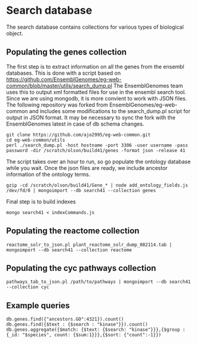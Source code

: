 # Search database
The search database contains collections for various types of biological object. 
## Populating the genes collection
The first step is to extract information on all the genes from the ensembl databases.
This is done with a script based on
https://github.com/EnsemblGenomes/eg-web-common/blob/master/utils/search_dump.pl 
The EnsemblGenomes team uses this to output xml formatted files for use in the ensembl
search tool. Since we are using mongodb, it is more convient to work with JSON files.
The following repository was forked from EnsemblGenomes/eg-web-common and includes
some modifications to the search_dump.pl script for output in JSON format. It may
be necessary to sync the fork with the EnsemblGenomes latest in case of db schema
changes.
```
git clone https://github.com/ajo2995/eg-web-common.git
cd eg-web-common/utils
perl ./search_dump.pl -host hostname -port 3306 -user username -pass password -dir /scratch/olson/build41/genes -format json -release 41 
```
The script takes over an hour to run, so go populate the ontology database while you wait.
Once the json files are ready, we include ancestor information of the ontology terms.
```
gzip -cd /scratch/olson/build41/Gene_* | node add_ontology_fields.js /dev/fd/0 | mongoimport --db search41 --collection genes
```
Final step is to build indexes
```
mongo search41 < indexCommands.js
```
## Populating the reactome collection
```
reactome_solr_to_json.pl plant_reactome_solr_dump_082114.tab | mongoimport --db search41 --collection reactome
```
## Populating the cyc pathways collection
```
pathways_tab_to_json.pl /path/to/pathways | mongoimport --db search41 --collection cyc
```
## Example queries
```
db.genes.find({"ancestors.GO":4321}).count()
db.genes.find({$text : {$search : "kinase"}}).count()
db.genes.aggregate({$match: {$text: {$search: "kinase"}}},{$group : {_id: "$species", count: {$sum:1}}},{$sort: {"count":-1}})
```